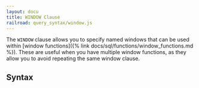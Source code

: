 ```yaml
---
layout: docu
title: WINDOW Clause
railroad: query_syntax/window.js
---
```


The `WINDOW` clause allows you to specify named windows that can be used within [window functions]({% link docs/sql/functions/window_functions.md %}). These are useful when you have multiple window functions, as they allow you to avoid repeating the same window clause.

## Syntax

<div id="rrdiagram"></div>
